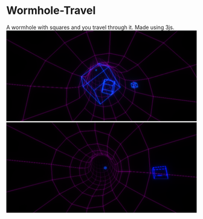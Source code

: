 # Wormhole-Travel
A wormhole with squares and you travel through it. Made using 3js.
<img src="demo1.png"/>
<img src="demo2.png"/>
